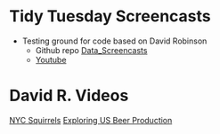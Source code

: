 # Tidy Tuesday Screencasts

* Testing ground for code based on David Robinson
    * Github repo [Data_Screencasts](https://github.com/dgrtwo/data-screencasts)
    * [Youtube](https://www.youtube.com/user/safe4democracy/videos)

# David R. Videos
[NYC Squirrels](https://www.youtube.com/watch?v=6GV9sAD6Pi0)
[Exploring US Beer Production](https://youtu.be/1R4X09w7tQ8?t=2)





